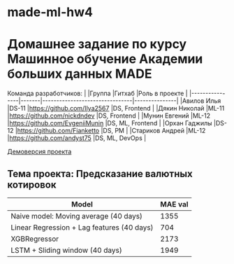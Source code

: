 # made-ml-hw4

# Домашнее задание по курсу Машинное обучение Академии больших данных MADE

Команда разработчиков:
|                |Группа |Гитхаб                          |Роль в проекте |
|----------------|-------|--------------------------------|---------------|
|Авилов Илья     |DS-11  |https://github.com/Ilya2567     |DS, Frontend   |
|Дякин Николай   |ML-11  |https://github.com/nickdndev    |DS, Frontend   |
|Мунин Евгений   |ML-12  |https://github.com/EvgeniiMunin |DS, ML, Frontend   |
|Орхан Гаджилы   |DS-12  |https://github.com/Fianketto    |DS, PM         |
|Стариков Андрей |ML-12  |https://github.com/andyst75     |DS, ML, DevOps |

[Демоверсия проекта](https://made-ml-hw4.herokuapp.com/)

## Тема проекта: Предсказание валютных котировок

|Model           |MAE val                   |
|----------------|-------------------------------|
|Naive model: Moving average (40 days)|1355|
|Linear Regression + Lag features (40 days)| 704|
|XGBRegressor| 2173|
|LSTM + Sliding window (40 days)| 1949|
